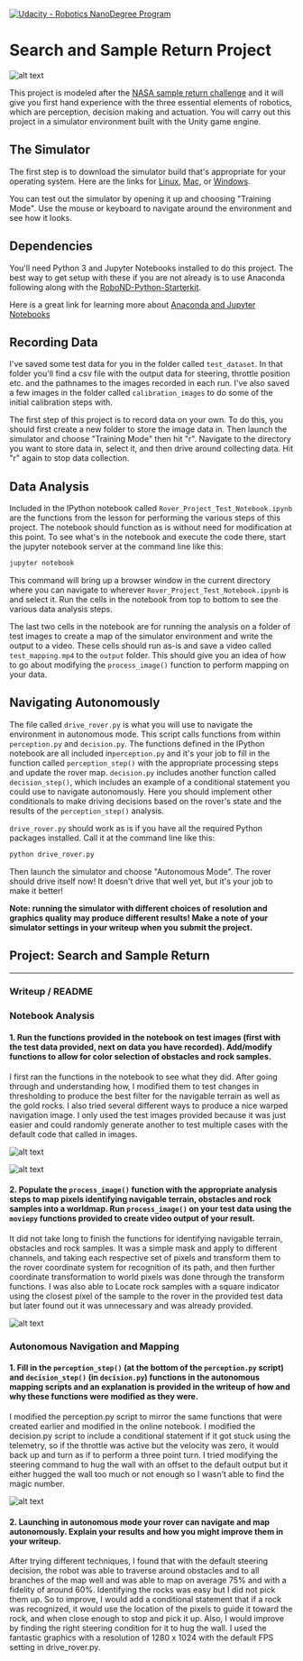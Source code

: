 [//]: # (Image References)
[image_0]: ./misc/rover_image.jpg
[image_1]: ./misc/rover_lab_notebook.jpg
[image_2]: ./misc/rover_lab_notebook_2.jpg
[image_3]: ./misc/rover_lab_notebook_3.jpg
[image_4]: ./misc/rover_code_snippet.jpg
[![Udacity - Robotics NanoDegree Program](https://s3-us-west-1.amazonaws.com/udacity-robotics/Extra+Images/RoboND_flag.png)](https://www.udacity.com/robotics)
# Search and Sample Return Project


![alt text][image_0] 

This project is modeled after the [NASA sample return challenge](https://www.nasa.gov/directorates/spacetech/centennial_challenges/sample_return_robot/index.html) and it will give you first hand experience with the three essential elements of robotics, which are perception, decision making and actuation.  You will carry out this project in a simulator environment built with the Unity game engine.  

## The Simulator
The first step is to download the simulator build that's appropriate for your operating system.  Here are the links for [Linux](https://s3-us-west-1.amazonaws.com/udacity-robotics/Rover+Unity+Sims/Linux_Roversim.zip), [Mac](	https://s3-us-west-1.amazonaws.com/udacity-robotics/Rover+Unity+Sims/Mac_Roversim.zip), or [Windows](https://s3-us-west-1.amazonaws.com/udacity-robotics/Rover+Unity+Sims/Windows_Roversim.zip).  

You can test out the simulator by opening it up and choosing "Training Mode".  Use the mouse or keyboard to navigate around the environment and see how it looks.

## Dependencies
You'll need Python 3 and Jupyter Notebooks installed to do this project.  The best way to get setup with these if you are not already is to use Anaconda following along with the [RoboND-Python-Starterkit](https://github.com/ryan-keenan/RoboND-Python-Starterkit). 


Here is a great link for learning more about [Anaconda and Jupyter Notebooks](https://classroom.udacity.com/courses/ud1111)

## Recording Data
I've saved some test data for you in the folder called `test_dataset`.  In that folder you'll find a csv file with the output data for steering, throttle position etc. and the pathnames to the images recorded in each run.  I've also saved a few images in the folder called `calibration_images` to do some of the initial calibration steps with.  

The first step of this project is to record data on your own.  To do this, you should first create a new folder to store the image data in.  Then launch the simulator and choose "Training Mode" then hit "r".  Navigate to the directory you want to store data in, select it, and then drive around collecting data.  Hit "r" again to stop data collection.

## Data Analysis
Included in the IPython notebook called `Rover_Project_Test_Notebook.ipynb` are the functions from the lesson for performing the various steps of this project.  The notebook should function as is without need for modification at this point.  To see what's in the notebook and execute the code there, start the jupyter notebook server at the command line like this:

```sh
jupyter notebook
```

This command will bring up a browser window in the current directory where you can navigate to wherever `Rover_Project_Test_Notebook.ipynb` is and select it.  Run the cells in the notebook from top to bottom to see the various data analysis steps.  

The last two cells in the notebook are for running the analysis on a folder of test images to create a map of the simulator environment and write the output to a video.  These cells should run as-is and save a video called `test_mapping.mp4` to the `output` folder.  This should give you an idea of how to go about modifying the `process_image()` function to perform mapping on your data.  

## Navigating Autonomously
The file called `drive_rover.py` is what you will use to navigate the environment in autonomous mode.  This script calls functions from within `perception.py` and `decision.py`.  The functions defined in the IPython notebook are all included in`perception.py` and it's your job to fill in the function called `perception_step()` with the appropriate processing steps and update the rover map. `decision.py` includes another function called `decision_step()`, which includes an example of a conditional statement you could use to navigate autonomously.  Here you should implement other conditionals to make driving decisions based on the rover's state and the results of the `perception_step()` analysis.

`drive_rover.py` should work as is if you have all the required Python packages installed. Call it at the command line like this: 

```sh
python drive_rover.py
```  

Then launch the simulator and choose "Autonomous Mode".  The rover should drive itself now!  It doesn't drive that well yet, but it's your job to make it better!  

**Note: running the simulator with different choices of resolution and graphics quality may produce different results!  Make a note of your simulator settings in your writeup when you submit the project.**


## Project: Search and Sample Return
---
### Writeup / README
### Notebook Analysis
#### 1. Run the functions provided in the notebook on test images (first with the test data provided, next on data you have recorded). Add/modify functions to allow for color selection of obstacles and rock samples.

I first ran the functions in the notebook to see what they did. After going through and understanding how, I modified them to test changes in thresholding to produce the best filter for the navigable terrain as well as the gold rocks. I also tried several different ways to produce a nice warped navigation image. I only used the test images provided because it was just easier and could randomly generate another to test multiple cases with the default code that called in images.

![alt text][image_1] 

![alt text][image_2]

#### 2. Populate the `process_image()` function with the appropriate analysis steps to map pixels identifying navigable terrain, obstacles and rock samples into a worldmap. Run `process_image()` on your test data using the `moviepy` functions provided to create video output of your result.

It did not take long to finish the functions for identifying navigable terrain, obstacles and rock samples. It was a simple mask and apply to different channels, and taking each respective set of pixels and transform them to the rover coordinate system for recognition of its path, and then further coordinate transformation to world pixels was done through the transform functions. I was also able to Locate rock samples with a square indicator using the closest pixel of the sample to the rover in the provided test data but later found out it was unnecessary and was already provided.

![alt text][image_3]
 

### Autonomous Navigation and Mapping

#### 1. Fill in the `perception_step()` (at the bottom of the `perception.py` script) and `decision_step()` (in `decision.py`) functions in the autonomous mapping scripts and an explanation is provided in the writeup of how and why these functions were modified as they were.

I modified the perception.py script to mirror the same functions that were created earlier and modified in the online notebook. I modified the decision.py script to include a conditional statement if it got stuck using the telemetry, so if the throttle was active but the velocity was zero, it would back up and turn as if to perform a three point turn. I tried modifying the steering command to hug the wall with an offset to the default output but it either hugged the wall too much or not enough so I wasn’t able to find the magic number.

![alt text][image_3] 

#### 2. Launching in autonomous mode your rover can navigate and map autonomously. Explain your results and how you might improve them in your writeup.

After trying different techniques, I found that with the default steering decision, the robot was able to traverse around obstacles and to all branches of the map well and was able to map on average 75% and with a fidelity of around 60%. Identifying the rocks was easy but I did not pick them up. So to improve, I would add a conditional statement that if a rock was recognized, it would use the location of the pixels to guide it toward the rock, and when close enough to stop and pick it up. Also, I would improve by finding the right steering condition for it to hug the wall. I used the fantastic graphics with a resolution of 1280 x 1024 with the default FPS setting in drive_rover.py.